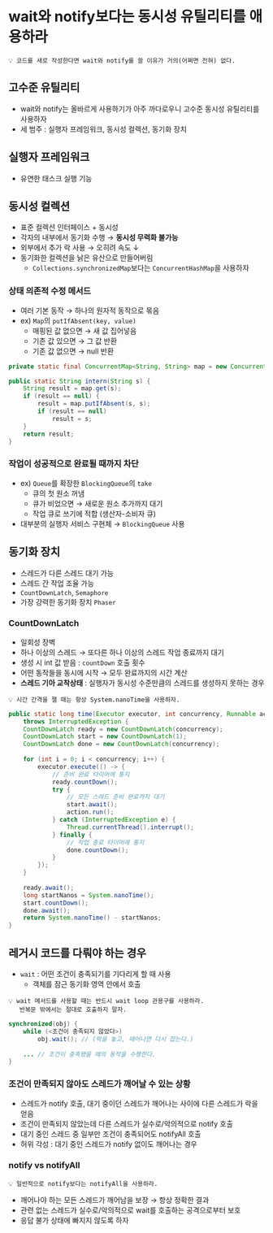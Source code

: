 # wait와 notify보다는 동시성 유틸리티를 애용하라

```
💡 코드를 새로 작성한다면 wait와 notify를 쓸 이유가 거의(어쩌면 전혀) 없다.
```

## 고수준 유틸리티

- wait와 notify는 올바르게 사용하기가 아주 까다로우니 고수준 동시성 유틸리티를 사용하자
- 세 범주 : 실행자 프레임워크, 동시성 컬렉션, 동기화 장치

## 실행자 프레임워크

- 유연한 태스크 실행 기능

## 동시성 컬렉션

- 표준 컬렉션 인터페이스 + 동시성
- 각자의 내부에서 동기화 수행 → **동시성 무력화 불가능**
- 외부에서 추가 락 사용 → 오히려 속도 ↓
- 동기화한 컬렉션을 낡은 유산으로 만들어버림
    - `Collections.synchronizedMap`보다는 `ConcurrentHashMap`을 사용하자

### 상태 의존적 수정 메서드

- 여러 기본 동작 → 하나의 원자적 동작으로 몪음
- ex) `Map`의 `putIfAbsent(key, value)`
    - 매핑된 값 없으면 → 새 값 집어넣음
    - 기존 값 있으면 → 그 값 반환
    - 기존 값 없으면 → null 반환

```java
private static final ConcurrentMap<String, String> map = new ConcurrentHashMap<>();

public static String intern(String s) {
	String result = map.get(s);
	if (result == null) {
		result = map.putIfAbsent(s, s);
		if (result == null)
			result = s;
	}
	return result;
}
```

### 작업이 성공적으로 완료될 때까지 차단

- ex) `Queue`를 확장한 `BlockingQueue`의 `take`
    - 큐의 첫 원소 꺼냄
    - 큐가 비었으면 → 새로운 원소 추가까지 대기
    - 작업 큐로 쓰기에 적합 (생산자-소비자 큐)
- 대부분의 실행자 서비스 구현체 → `BlockingQueue` 사용

## 동기화 장치

- 스레드가 다른 스레드 대기 가능
- 스레드 간 작업 조율 가능
- `CountDownLatch`, `Semaphore`
- 가장 강력한 동기화 장치 `Phaser`

### CountDownLatch

- 일회성 장벽
- 하나 이상의 스레드 → 또다른 하나 이상의 스레드 작업 종료까지 대기
- 생성 시 int 값 받음 : `countDown` 호출 횟수
- 어떤 동작들을 동시에 시작 → 모두 완료까지의 시간 계산
- **스레드 기아 교착상태** : 실행자가 동시성 수준만큼의 스레드를 생성하지 못하는 경우

```
💡 시간 간격을 잴 때는 항상 System.nanoTime을 사용하자.
```

```java
public static long time(Executor executor, int concurrency, Runnable action)
	throws InterruptedException {
	CountDownLatch ready = new CountDownLatch(concurrency);
	CountDownLatch start = new CountDownLatch(1);
	CountDownLatch done = new CountDownLatch(concurrency);
	
	for (int i = 0; i < concurrency; i++) {
		executor.execute(() -> {
			// 준비 완료 타이머에 통지
			ready.countDown();
			try {
				// 모든 스레드 준비 완료까지 대기
				start.await();
				action.run();
			} catch (InterruptedException e) {
				Thread.currentThread().interrupt();
			} finally {
				// 작업 종료 타이머에 통지
				done.countDown();
			}
		});
	}
	
	ready.await();
	long startNanos = System.nanoTime();
	start.countDown();
	done.await();
	return System.nanoTime() - startNanos;
}
```

## 레거시 코드를 다뤄야 하는 경우

- `wait` : 어떤 조건이 충족되기를 기다리게 할 때 사용
    - 객체를 잠근 동기화 영역 안에서 호출

```
💡 wait 메서드를 사용할 때는 반드시 wait loop 관용구를 사용하라.
   반복문 밖에서는 절대로 호출하지 말자.
```

```java
synchronized(obj) {
	while (<조건이 충족되지 않았다>)
		obj.wait(); // (락을 놓고, 때어나면 다시 잡는다.)
	
	... // 조건이 충족됐을 때의 동작을 수행한다.
}
```

### 조건이 만족되지 않아도 스레드가 깨어날 수 있는 상황

- 스레드가 notify 호출, 대기 중이던 스레드가 깨어나는 사이에 다른 스레드가 락을 얻음
- 조건이 만족되지 않았는데 다른 스레드가 실수로/악의적으로 notify 호출
- 대기 중인 스레드 중 일부만 조건이 충족되어도 notifyAll 호출
- 허위 각성 : 대기 중인 스레드가 notify 없이도 깨어나는 경우

### notify vs notifyAll

```
💡 일반적으로 notify보다는 notifyAll을 사용하라.
```

- 깨어나야 하는 모든 스레드가 깨어남을 보장 → 항상 정확한 결과
- 관련 없는 스레드가 실수로/악의적으로 wait를 호출하는 공격으로부터 보호
- 응답 불가 상태에 빠지지 않도록 하자